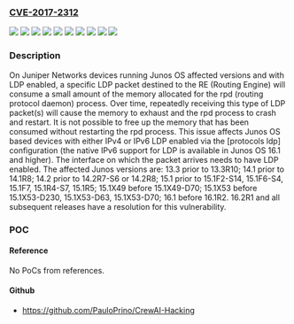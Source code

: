 ### [CVE-2017-2312](https://cve.mitre.org/cgi-bin/cvename.cgi?name=CVE-2017-2312)
![](https://img.shields.io/static/v1?label=Product&message=Junos%20OS%20with%20LDP%20enabled&color=blue)
![](https://img.shields.io/static/v1?label=Version&message=13.3%20prior%20to%2013.3R10%20&color=brightgreen)
![](https://img.shields.io/static/v1?label=Version&message=14.1%20prior%20to%2014.1R8%20&color=brightgreen)
![](https://img.shields.io/static/v1?label=Version&message=14.2%20prior%20to%2014.2R7-S6%20or%2014.2R8%20&color=brightgreen)
![](https://img.shields.io/static/v1?label=Version&message=15.1%20prior%20to%2015.1F2-S14%2C%2015.1F6-S4%2C%2015.1F7%2C%2015.1R4-S7%2C%2015.1R5%20&color=brightgreen)
![](https://img.shields.io/static/v1?label=Version&message=15.1X49%20before%2015.1X49-D70%20&color=brightgreen)
![](https://img.shields.io/static/v1?label=Version&message=15.1X53%20before%2015.1X53-D230%2C%2015.1X53-D63%2C%2015.1X53-D70%20&color=brightgreen)
![](https://img.shields.io/static/v1?label=Version&message=16.1%20before%2016.1R2%20&color=brightgreen)
![](https://img.shields.io/static/v1?label=Version&message=16.2R1%20and%20all%20subsequent%20releases%20have%20a%20resolution%20for%20this%20vulnerability%20&color=brightgreen)
![](https://img.shields.io/static/v1?label=Vulnerability&message=denial%20of%20service%20vulnerability%20due%20to%20memory%20leak&color=brightgreen)

### Description

On Juniper Networks devices running Junos OS affected versions and with LDP enabled, a specific LDP packet destined to the RE (Routing Engine) will consume a small amount of the memory allocated for the rpd (routing protocol daemon) process. Over time, repeatedly receiving this type of LDP packet(s) will cause the memory to exhaust and the rpd process to crash and restart. It is not possible to free up the memory that has been consumed without restarting the rpd process. This issue affects Junos OS based devices with either IPv4 or IPv6 LDP enabled via the [protocols ldp] configuration (the native IPv6 support for LDP is available in Junos OS 16.1 and higher). The interface on which the packet arrives needs to have LDP enabled. The affected Junos versions are: 13.3 prior to 13.3R10; 14.1 prior to 14.1R8; 14.2 prior to 14.2R7-S6 or 14.2R8; 15.1 prior to 15.1F2-S14, 15.1F6-S4, 15.1F7, 15.1R4-S7, 15.1R5; 15.1X49 before 15.1X49-D70; 15.1X53 before 15.1X53-D230, 15.1X53-D63, 15.1X53-D70; 16.1 before 16.1R2. 16.2R1 and all subsequent releases have a resolution for this vulnerability.

### POC

#### Reference
No PoCs from references.

#### Github
- https://github.com/PauloPrino/CrewAI-Hacking

